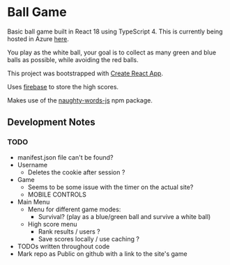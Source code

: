 # Ball Game

Basic ball game built in React 18 using TypeScript 4. This is currently being hosted in Azure [here](https://ball-game.azurewebsites.net/).

You play as the white ball, your goal is to collect as many green and blue balls as possible, while avoiding the red balls.

This project was bootstrapped with [Create React App](https://github.com/facebook/create-react-app).

Uses [firebase](https://firebase.google.com/) to store the high scores.

Makes use of the [naughty-words-js](https://github.com/LDNOOBW/naughty-words-js) npm package.

## Development Notes

### TODO

- manifest.json file can't be found?
- Username
  - Deletes the cookie after session ?
- Game
  - Seems to be some issue with the timer on the actual site?
  - MOBILE CONTROLS
- Main Menu
  - Menu for different game modes:
    - Survival? (play as a blue/green ball and survive a white ball)
  - High score menu
    - Rank results / users ?
    - Save scores locally / use caching ?
- TODOs written throughout code
- Mark repo as Public on github with a link to the site's game
